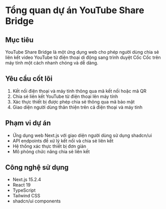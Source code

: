# Tổng quan dự án YouTube Share Bridge

## Mục tiêu
YouTube Share Bridge là một ứng dụng web cho phép người dùng chia sẻ liên kết video YouTube từ điện thoại di động sang trình duyệt Cốc Cốc trên máy tính một cách nhanh chóng và dễ dàng.

## Yêu cầu cốt lõi
1. Kết nối điện thoại và máy tính thông qua mã kết nối hoặc mã QR
2. Chia sẻ liên kết YouTube từ điện thoại lên máy tính
3. Xác thực thiết bị được phép chia sẻ thông qua mã bảo mật
4. Giao diện người dùng thân thiện trên cả điện thoại và máy tính

## Phạm vi dự án
- Ứng dụng web Next.js với giao diện người dùng sử dụng shadcn/ui
- API endpoints để xử lý kết nối và chia sẻ liên kết
- Hệ thống xác thực thiết bị đơn giản
- Mô phỏng chức năng chia sẻ liên kết

## Công nghệ sử dụng
- Next.js 15.2.4
- React 19
- TypeScript
- Tailwind CSS
- shadcn/ui components